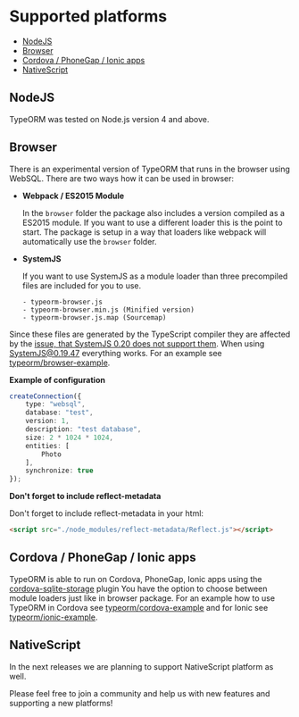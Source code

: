 # Supported platforms

* [NodeJS](#nodejs)
* [Browser](#browser)
* [Cordova / PhoneGap / Ionic apps](#cordova-phonegap-ionic-apps)
* [NativeScript](#nativescript)

## NodeJS

TypeORM was tested on Node.js version 4 and above. 

## Browser

There is an experimental version of TypeORM that runs in the browser using WebSQL.
There are two ways how it can be used in browser:

* **Webpack / ES2015 Module**
    
    In the `browser` folder the package also includes a version compiled as a ES2015 module. If you want to use a different loader this is the point to start. The package is setup in a way that loaders like webpack will automatically use the `browser` folder.

* **SystemJS**
    
    If you want to use SystemJS as a module loader than three precompiled files are included for you to use.
    
    ```
    - typeorm-browser.js
    - typeorm-browser.min.js (Minified version)
    - typeorm-browser.js.map (Sourcemap)
    ```

Since these files are generated by the TypeScript compiler they are affected by the [issue, that SystemJS 0.20 does not support them](https://github.com/systemjs/systemjs/issues/1587). When using SystemJS@0.19.47 everything works.
For an example see [typeorm/browser-example](https://github.com/typeorm/browser-example).

**Example of configuration**

```typescript
createConnection({
    type: "websql",
    database: "test",
    version: 1,
    description: "test database",
    size: 2 * 1024 * 1024,
    entities: [
        Photo
    ],
    synchronize: true
});
```

**Don't forget to include reflect-metadata**
    
Don't forget to include reflect-metadata in your html:

```html
<script src="./node_modules/reflect-metadata/Reflect.js"></script>
```

## Cordova / PhoneGap / Ionic apps

TypeORM is able to run on Cordova, PhoneGap, Ionic apps using the
[cordova-sqlite-storage](https://github.com/litehelpers/Cordova-sqlite-storage) plugin
You have the option to choose between module loaders just like in browser package. 
For an example how to use TypeORM in Cordova see [typeorm/cordova-example](https://github.com/typeorm/cordova-example) and for Ionic see [typeorm/ionic-example](https://github.com/typeorm/ionic-example).

## NativeScript

In the next releases we are planning to support NativeScript platform as well.

Please feel free to join a community and help us with new features and supporting a new platforms!